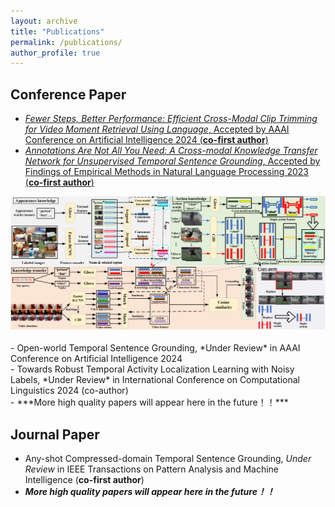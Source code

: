 ```yaml
---
layout: archive
title: "Publications"
permalink: /publications/
author_profile: true
---
```

## Conference Paper

- [*Fewer Steps, Better Performance: Efficient Cross-Modal Clip Trimming for Video Moment Retrieval Using Language*, Accepted by AAAI Conference on Artificial Intelligence 2024 (**co-first author**)](https://drive.google.com/file/d/1jufk_sC70F6D5DntaKtAS2WPHDqn-NtS/view?usp=drive_link)
  <br>
- [*Annotations Are Not All You Need: A Cross-modal Knowledge Transfer Network for Unsupervised Temporal Sentence Grounding*, Accepted by Findings of Empirical Methods in Natural Language Processing 2023 (**co-first author**)](https://aclanthology.org/2023.findings-emnlp.583.pdf)
 <div align="center"> <img src="images\CMKT.png"> </div>
  
  <br>
- Open-world Temporal Sentence Grounding, *Under Review* in AAAI Conference on Artificial Intelligence 2024
  <br>
- Towards Robust Temporal Activity Localization Learning with Noisy Labels, *Under Review* in International Conference on Computational Linguistics 2024 (co-author)
  <br>
- ***More high quality papers will appear here in the future！！***

## Journal Paper

- Any-shot Compressed-domain Temporal Sentence Grounding, *Under Review* in IEEE Transactions on Pattern Analysis and Machine Intelligence (**co-first author**)
  <br>
- ***More high quality papers will appear here in the future！！***
  <br>


